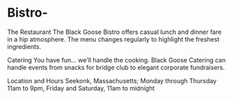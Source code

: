 # Bistro-
The Restaurant
The Black Goose Bistro offers casual lunch and dinner fare in a hip atmosphere. The menu changes regularly to highlight the freshest ingredients.

Catering
You have fun... we'll handle the cooking. Black Goose Catering can handle events from snacks for bridge club to elegant corporate fundraisers.

Location and Hours
Seekonk, Massachusetts;
Monday through Thursday 11am to 9pm, Friday and Saturday, 11am to midnight
